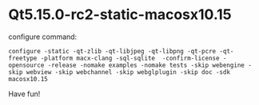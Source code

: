 # Qt5.15.0-rc2-static-macosx10.15
configure command:

```
configure -static -qt-zlib -qt-libjpeg -qt-libpng -qt-pcre -qt-freetype -platform macx-clang -sql-sqlite  -confirm-license -opensource -release -nomake examples -nomake tests -skip webengine -skip webview -skip webchannel -skip webglplugin -skip doc -sdk macosx10.15
```

Have fun!

